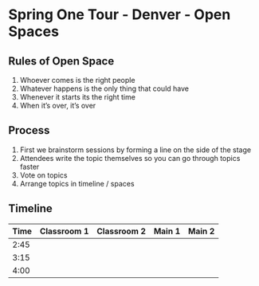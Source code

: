 # Spring One Tour - Denver - Open Spaces

## Rules of Open Space

1. Whoever comes is the right people
2. Whatever happens is the only thing that could have
3. Whenever it starts its the right time
4. When it’s over, it’s over

## Process 

1. First we brainstorm sessions by forming a line on the side of the stage
2. Attendees write the topic themselves so you can go through topics faster
3. Vote on topics
4. Arrange topics in timeline / spaces

## Timeline

| Time | Classroom 1 | Classroom 2 | Main 1 | Main 2 |
|---|---|---|---|---|
| 2:45 | | | | |
| 3:15 | | | | |
| 4:00 | | | | |
